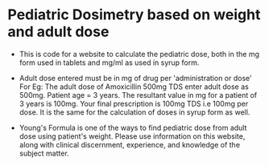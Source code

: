 # Pediatric Dosimetry based on weight and adult dose

- This is code for a website to calculate the pediatric dose, both in the mg form used in tablets and mg/ml as used in syrup form.

- Adult dose entered must be in mg of drug per 'administration or dose'
For Eg: The adult dose of Amoxicillin 500mg TDS
enter adult dose as 500mg.
Patient age = 3 years.
The resultant value in mg for a patient of 3 years is 100mg. Your final prescription is 100mg TDS i.e 100mg per dose. It is the same for the calculation of doses in syrup form as well.

- Young's Formula is one of the ways to find pediatric dose from adult dose using patient's weight. Please use information on this website, along with clinical discernment, experience, and knowledge of the subject matter.

